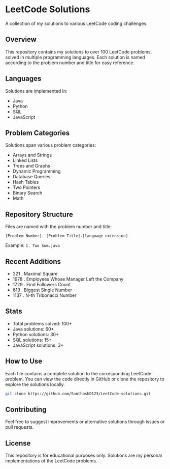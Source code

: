 # LeetCode Solutions

A collection of my solutions to various LeetCode coding challenges.

## Overview

This repository contains my solutions to over 100 LeetCode problems, solved in multiple programming languages. Each solution is named according to the problem number and title for easy reference.

## Languages

Solutions are implemented in:
- Java
- Python
- SQL
- JavaScript

## Problem Categories

Solutions span various problem categories:
- Arrays and Strings
- Linked Lists
- Trees and Graphs
- Dynamic Programming
- Database Queries
- Hash Tables
- Two Pointers
- Binary Search
- Math

## Repository Structure

Files are named with the problem number and title:
```
[Problem Number]. [Problem Title].[language extension]
```

Example: `1. Two Sum.java`

## Recent Additions

- 221 . Maximal Square
- 1978 . Employees Whose Manager Left the Company
- 1729 . Find Followers Count
- 619 . Biggest Single Number
- 1137 . N-th Tribonacci Number

## Stats

- Total problems solved: 100+
- Java solutions: 60+
- Python solutions: 30+
- SQL solutions: 15+
- JavaScript solutions: 3+

## How to Use

Each file contains a complete solution to the corresponding LeetCode problem. You can view the code directly in GitHub or clone the repository to explore the solutions locally.

```bash
git clone https://github.com/SanthoshD123/LeetCode-solutions.git
```

## Contributing

Feel free to suggest improvements or alternative solutions through issues or pull requests.

## License

This repository is for educational purposes only. Solutions are my personal implementations of the LeetCode problems.
